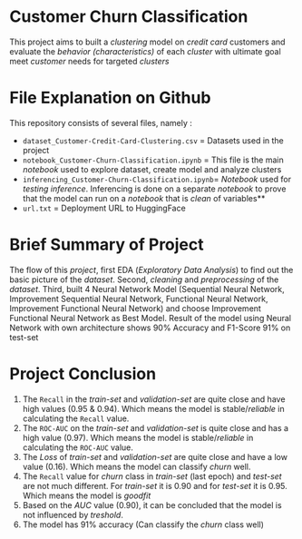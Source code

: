 # Customer Churn Classification

This project aims to built a *clustering* model on *credit card* customers and evaluate the *behavior (characteristics)* of each *cluster* with ultimate goal  meet *customer* needs for targeted *clusters*

# File Explanation on Github

This repository consists of several files, namely :

- `dataset_Customer-Credit-Card-Clustering.csv` = Datasets used in the project
- `notebook_Customer-Churn-Classification.ipynb` = This file is the main *notebook* used to explore dataset, create model and analyze clusters
- `inferencing_Customer-Churn-Classification.ipynb`= *Notebook* used for *testing inference*. Inferencing is done on a separate *notebook* to prove that the model can run on a *notebook* that is *clean* of variables**
- `url.txt` = Deployment URL to HuggingFace

# Brief Summary of Project

The flow of this *project*, first EDA (*Exploratory Data Analysis*) to find out the basic picture of the *dataset*. Second, *cleaning* and *preprocessing* of the *dataset*. Third, built 4 Neural Network Model (Sequential Neural Network, Improvement Sequential Neural Network, Functional Neural Network, Improvement Functional Neural Network) and choose Improvement Functional Neural Network as Best Model. Result of the model using Neural Network with own architecture shows 90% Accuracy and F1-Score 91% on test-set


# Project Conclusion

1. The `Recall` in the *train-set* and *validation-set* are quite close and have high values (0.95 & 0.94). Which means the model is stable/*reliable* in calculating the `Recall` value.
2. The `ROC-AUC` on the *train-set* and *validation-set* is quite close and has a high value (0.97). Which means the model is stable/*reliable* in calculating the `ROC-AUC` value.
3. The *Loss* of *train-set* and *validation-set* are quite close and have a low value (0.16). Which means the model can classify *churn* well.
4. The `Recall` value for *churn* class in *train-set* (last epoch) and *test-set* are not much different. For *train-set* it is 0.90 and for *test-set* it is 0.95. Which means the model is *goodfit*
5. Based on the *AUC* value (0.90), it can be concluded that the model is not influenced by *treshold*.
6. The model has 91% accuracy (Can classify the *churn* class well) 
